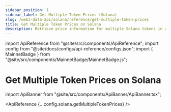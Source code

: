 ```yaml
---
sidebar_position: 1
sidebar_label: Get Multiple Token Prices (Solana)
slug: /web3-data-api/solana/reference/get-multiple-token-prices
title: Get Multiple Token Prices on Solana
description: Retrieve price information for multiple Solana tokens in a single request, including USD price, 24-hour change, and exchange details.
---
```


import ApiReference from "@site/src/components/ApiReference";
import config from "@site/docs/configs/api-reference/configs.json";
import { MainnetBadge } from "@site/src/components/MainnetBadge/MainnetBadge.js";

# Get Multiple Token Prices on Solana <MainnetBadge />

import ApiBanner from "@site/src/components/ApiBanner/ApiBanner.tsx";

<ApiReference {...config.solana.getMultipleTokenPrices} />
